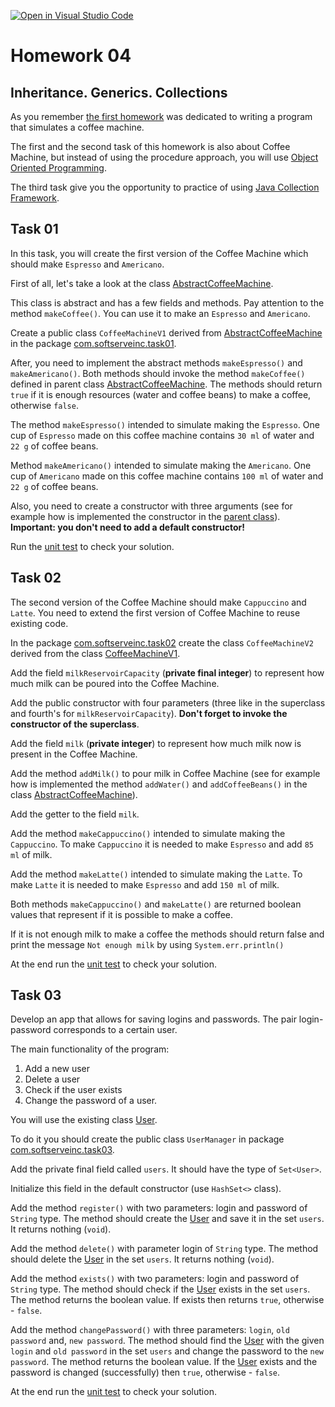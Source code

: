 [![Open in Visual Studio Code](https://classroom.github.com/assets/open-in-vscode-f059dc9a6f8d3a56e377f745f24479a46679e63a5d9fe6f495e02850cd0d8118.svg)](https://classroom.github.com/online_ide?assignment_repo_id=6800811&assignment_repo_type=AssignmentRepo)
# Homework 04

## Inheritance. Generics. Collections
As you remember [the first homework](https://github.com/java-basic-tutorial/homework01) was dedicated to writing a program that simulates a coffee machine.

The first and the second task of this homework is also about Coffee Machine, but instead of using the procedure approach, you will use [Object Oriented Programming](https://docs.oracle.com/javase/tutorial/java/concepts/).

The third task give you the opportunity to practice of using [Java Collection Framework]().

## Task 01

In this task, you will create the first version of the Coffee Machine which should make `Espresso` and `Americano`.

First of all, let's take a look at the class [AbstractCoffeeMachine](src/main/java/com/softserveinc/task01/AbstractCoffeeMachine.java).

This class is abstract and has a few fields and methods. 
Pay attention to the method `makeCoffee()`. You can use it to make an `Espresso` and `Americano`.

Create a public class `CoffeeMachineV1` derived from [AbstractCoffeeMachine](src/main/java/com/softserveinc/task01/AbstractCoffeeMachine.java)
in the package [com.softserveinc.task01](src/main/java/com/softserveinc/task01).

After, you need to implement the abstract methods `makeEspresso()` and `makeAmericano()`. 
Both methods should invoke the method `makeCoffee()` defined in parent class [AbstractCoffeeMachine](src/main/java/com/softserveinc/task01/AbstractCoffeeMachine.java).
The methods should return `true` if it is enough resources (water and coffee beans) to make a coffee, otherwise `false`.

The method `makeEspresso()` intended to simulate making the `Espresso`.
One cup of `Espresso` made on this coffee machine contains `30 ml` of water and `22 g` of coffee beans.

Method `makeAmericano()` intended to simulate making the `Americano`.
One cup of `Americano` made on this coffee machine contains `100 ml` of water and `22 g` of coffee beans.

Also, you need to create a constructor with three arguments (see for example how is implemented the constructor in the [parent class](src/main/java/com/softserveinc/task01/AbstractCoffeeMachine.java)). 
**Important: you don't need to add a default constructor!**

Run the [unit test](src/test/java/com/softserveinc/task01/CoffeeMachineV1Test.java) to check your solution. 

## Task 02

The second version of the Coffee Machine should make `Cappuccino` and `Latte`.
You need to extend the first version of Coffee Machine to reuse existing code.

In the package [com.softserveinc.task02](src/main/java/com/softserveinc/task02) create the class `CoffeeMachineV2` derived from the class [CoffeeMachineV1](src/main/java/com/softserveinc/task01/CoffeeMachineV1.java).
 
Add the field `milkReservoirCapacity` (**private final integer**) to represent how much milk can be poured into the Coffee Machine.

Add the public constructor with four parameters (three like in the superclass and fourth's for `milkReservoirCapacity`).
**Don't forget to invoke the constructor of the superclass**. 

Add the field `milk` (**private integer**) to represent how much milk now is present in the Coffee Machine.

Add the method `addMilk()` to pour milk in Coffee Machine (see for example how is implemented the method `addWater()` 
and `addCoffeeBeans()` in the class [AbstractCoffeeMachine](src/main/java/com/softserveinc/task01/AbstractCoffeeMachine.java)).

Add the getter to the field `milk`.

Add the method `makeCappuccino()` intended to simulate making the `Cappuccino`.
To make `Cappuccino` it is needed to make `Espresso` and add `85 ml` of milk.

Add the method `makeLatte()` intended to simulate making the `Latte`.
To make `Latte` it is needed to make `Espresso` and add `150 ml` of milk.

Both methods `makeCappuccino()` and `makeLatte()` are returned boolean values that represent if it is possible to make 
a coffee.

If it is not enough milk to make a coffee the methods should return false and print the message `Not enough milk` 
by using `System.err.println()`

At the end run the [unit test](src/test/java/com/softserveinc/task02/CoffeeMachineV2Test.java) to check your solution. 

## Task 03

Develop an app that allows for saving logins and passwords. 
The pair login-password corresponds to a certain user.

The main functionality of the program:
1. Add a new user
2. Delete a user
3. Check if the user exists
4. Change the password of a user.

You will use the existing class [User](src/main/java/com/softserveinc/task03/User.java).
 
To do it you should create the public class `UserManager` in package [com.softserveinc.task03](src/main/java/com/softserveinc/task03).

Add the private final field called `users`. It should have the type of `Set<User>`.

Initialize this field in the default constructor (use `HashSet<>` class).

Add the method `register()` with two parameters: login and password of `String` type.
The method should create the [User](src/main/java/com/softserveinc/task03/User.java) and save it in the set `users`.
It returns nothing (`void`).

Add the method `delete()` with parameter login of `String` type.
The method should delete the [User](src/main/java/com/softserveinc/task03/User.java) in the set `users`.
It returns nothing (`void`).

Add the method `exists()` with two parameters: login and password of `String` type.
The method should check if the [User](src/main/java/com/softserveinc/task03/User.java) exists in the set `users`. 
The method returns the boolean value.
If exists then returns `true`, otherwise - `false`.

Add the method `changePassword()` with three parameters: `login`, `old password` and, `new password`.
The method should find the [User](src/main/java/com/softserveinc/task03/User.java) with the given `login` and `old password` in the set `users` and change the password to
 the `new password`.
The method returns the boolean value.
If the [User](src/main/java/com/softserveinc/task03/User.java) exists and the password is changed (successfully) then `true`, otherwise - `false`.

At the end run the [unit test](src/test/java/com/softserveinc/task03/UserManagerTest.java) to check your solution. 
